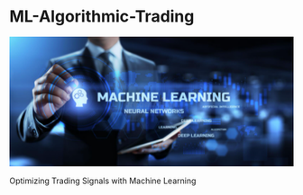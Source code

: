 # ML-Algorithmic-Trading


![ml_image](Resources/ML_image.png)









Optimizing Trading Signals with Machine Learning
